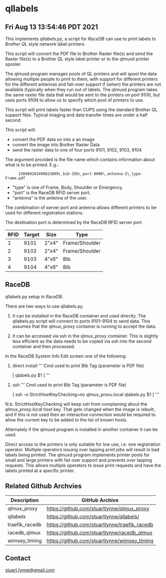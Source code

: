 # qllabels
## Fri Aug 13 13:54:46 PDT 2021

This implements *qllabels.py*, a script for *RaceDB* can use to print labels to
*Brother* *QL* style network label printers.

This script will convert the PDF file to Brother Raster file(s) and
send the Raster file(s) to a Brother QL style label printer or to
the qlmuxd printer spooler.

The qlmuxd program manages pools of QL printers and will spool
the data allowing multiple people to print to them, with support
for different printers for the different antennas and fall-over
support if (when) the printers are not available (typically when
they run out of labels. The qlmuxd program takes the same raster
file data that would be sent to the printers on port 9100, but
uses ports 910N to allow us to specify which pool of printers
to use.

This script will print labels
faster than CUPS using the standard Brother QL support files.
Typical imaging and data transfer times are under a half second.

This script will:

- convert the PDF data on <STDIN> into a an image
- convert the image into Brother Raster Data
- send the raster data to one of four ports 9101, 9102, 9103, 9104

The argument provided is the file name which contains information about what is to
be printed. E.g.:
```
      230489203498023809\_bib-356\_port-8000\_antenna-2\_type-Frame.pdf
```
- "type" is one of Frame, Body, Shoulder or Emergency.
- "port" is the RaceDB RFID server port.
- "antenna" is the antenna of the user.

The combination of server port and antenna allows different printers to
be used for different registration stations. 

The destination port is determined by the RaceDB RFID server port

| RFID | Target | Size | Type |
| -- | -- | -- | -- |
| 1 | 9101 | 2"x4" | Frame/Shoulder |
| 2 | 9102 | 2"x4" | Frame/Shoulder |
| 3 | 9103 | 4"x6" | Bib |
| 4 | 9104 | 4"x6" | Bib |


## RaceDB

qllabels.py setup in RaceDB.

There are two ways to use qllabels.py.

1. It can be installed in the RaceDB container and 
used directly. The qllabels.py script will connect to ports 9101-9104 to send data.
This assumes that the qlmux_proxy container is running to accept the data.

2. It can be accessed via ssh in the qlmux_proxy container. This is slightly less efficient
as the data needs to be copied via ssh into the second container and then processed.

In the RaceDB System Info Edit screen one of the following:

1. direct install
'''
  Cmd used to print Bib Tag (parameter is PDF file)

      [ qlabels.py $1 ]
'''
2. ssh
'''
  Cmd used to print Bib Tag (parameter is PDF file)

      [  ssh -o StrictHostKeyChecking=no qlmux_proxu.local qlabels.py $1 ]
'''

N.b. StrictHostKeyChecking will keep ssh from complaining about the *qlmux_proxy.local* host
key. That gets changed when the image is rebuilt, and if this is not used then an interactive
connection would be required to allow the current key to be added to the list of known hosts.

Alternately if the qlmuxd program is installed in another container it can be used.

Direct access to the printers is only suitable for low use, i.e. one registration
operator. Multiple operators issuing over lapping print jobs will result in bad 
labels being printed. The qlmuxd program implements printer pools for small and 
large printers with fail over support and prevents over lapping requests. This
allows multiple operators to issue print requests and have the labels printed
at a specific printer.

## Related Github Archvies

| Description | GitHub Archive |
| -- | -- |
|qlmux\_proxy | https://github.com/stuartlynne/qlmux_proxy|
|qllabels | https://github.com/stuartlynne/qllabels/|
|traefik\_racedb | https://github.com/stuartlynne/traefik_racedb|
|racedb\_qlmux | https://github.com/stuartlynne/racedb_qlmux|
|wimsey\_timing | https://github.com/stuartlynne/wimsey_timing|

## Contact
stuart.lynne@gmail.com
  



